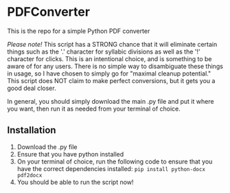# PDFConverter
This is the repo for a simple Python PDF converter

*Please note!*
This script has a STRONG chance that it will eliminate certain things such as the '.' character for syllabic divisions as well as the '!' character for clicks.
This is an intentional choice, and is something to be aware of for any users. There is no simple way to disambiguate these things in usage, so I have chosen to simply go for "maximal cleanup potential." This script does NOT claim to make perfect conversions, but it gets you a good deal closer.

In general, you should simply download the main .py file and put it where you want, then run it as needed from your terminal of choice.

## Installation
1. Download the .py file
2. Ensure that you have python installed
3. On your terminal of choice, run the following code to ensure that you have the correct dependencies installed:
`pip install python-docx pdf2docx`
4. You should be able to run the script now!